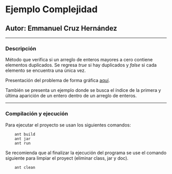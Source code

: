 # Ejemplo Complejidad

## Autor: Emmanuel Cruz Hernández

----

### Descripción
Método que verifica si un arreglo de enteros mayores a cero contiene elementos duplicados. Se regresa _true_ si hay duplicados y _false_ si cada elemento se encuentra una única vez.

Presentación del problema de forma gráfica [aquí](https://docs.google.com/presentation/d/1brKFbDUsK5aZGQNjZDWE8ucT2AqWS0y5JI1FPN77KGA/edit?usp=sharing).


También se presenta un ejemplo donde se busca el índice de la primera y última aparición de un entero dentro de un arreglo de enteros.

----

### Compilación y ejecución

Para ejecutar el proyecto se usan los siguientes comandos:

		ant build
		ant jar
		ant run

Se recomienda que al finalizar la ejecución del programa se use el comando siguiente para limpiar el proyect (eliminar class, jar y doc).

		ant clean

